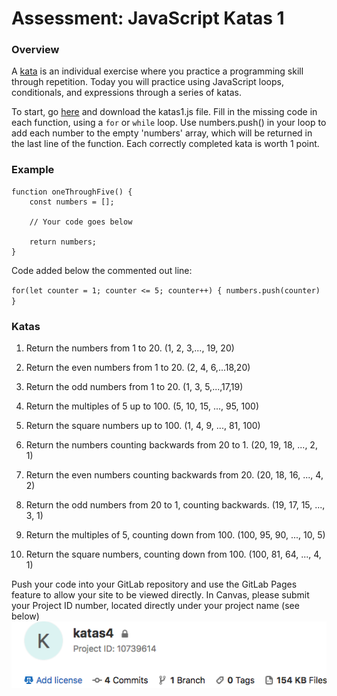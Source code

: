 # Assessment: JavaScript Katas 1 #

### Overview ###

A [kata](https://en.wikipedia.org/wiki/Kata_(programming)) is an individual exercise where you practice a programming skill through repetition. Today you will practice using JavaScript loops, conditionals, and expressions through a series of katas.

To start, go [here](https://gitlab.com/kenzie-academy/se/fe/getting-started-with-javascript/s_js-katas-1/blob/master/katas1.js) and download the katas1.js file. 
Fill in the missing code in each function, using a `for` or `while` loop.  Use numbers.push() in your loop to add each 
number to the empty 'numbers' array, which will be returned in the last line of the function.  Each correctly completed kata is worth 1 point.

### Example ###

```
function oneThroughFive() {
    const numbers = [];

    // Your code goes below

    return numbers;
}
```

Code added below the commented out line:

`for(let counter = 1; counter <= 5; counter++) {
    numbers.push(counter)
}`

### Katas

1.  Return the numbers from 1 to 20. (1, 2, 3,..., 19, 20)

2.  Return the even numbers from 1 to 20. (2, 4, 6,...18,20)
3.  Return the odd numbers from 1 to 20. (1, 3, 5,...,17,19)
4.  Return the multiples of 5 up to 100. (5, 10, 15, ..., 95, 100)
5.  Return the square numbers up to 100. (1, 4, 9, ..., 81, 100)
6.  Return the numbers counting backwards from 20 to 1. (20, 19, 18, ..., 2, 1)
7.  Return the even numbers counting backwards from 20. (20, 18, 16, ..., 4, 2)
8.  Return the odd numbers from 20 to 1, counting backwards. (19, 17, 15, ..., 3, 1)
9.  Return the multiples of 5, counting down from 100. (100, 95, 90, ..., 10, 5)
10.  Return the square numbers, counting down from 100. (100, 81, 64, ..., 4, 1)

Push your code into your GitLab repository and use the GitLab Pages feature to allow your site to be viewed directly. In Canvas, please submit your Project ID number, located directly under your project name (see below)
![](project_id.png)